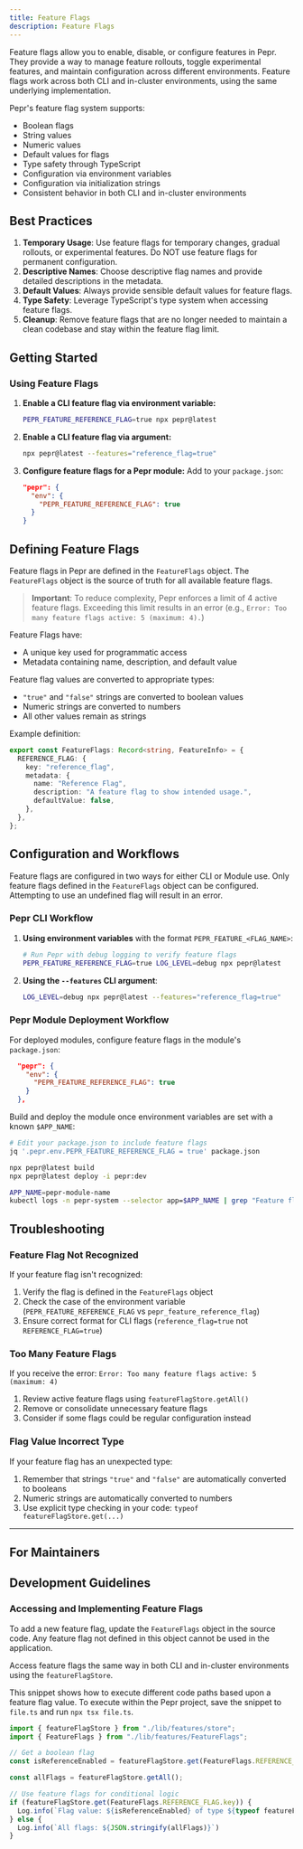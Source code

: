 ```yaml
---
title: Feature Flags
description: Feature Flags
---
```



Feature flags allow you to enable, disable, or configure features in Pepr.
They provide a way to manage feature rollouts, toggle experimental features, and maintain configuration across different environments.
Feature flags work across both CLI and in-cluster environments, using the same underlying implementation.

Pepr's feature flag system supports:

- Boolean flags
- String values
- Numeric values
- Default values for flags
- Type safety through TypeScript
- Configuration via environment variables
- Configuration via initialization strings
- Consistent behavior in both CLI and in-cluster environments

## Best Practices

1. **Temporary Usage**: Use feature flags for temporary changes, gradual rollouts, or experimental features. Do NOT use feature flags for permanent configuration.
1. **Descriptive Names**: Choose descriptive flag names and provide detailed descriptions in the metadata.
1. **Default Values**: Always provide sensible default values for feature flags.
1. **Type Safety**: Leverage TypeScript's type system when accessing feature flags.
1. **Cleanup**: Remove feature flags that are no longer needed to maintain a clean codebase and stay within the feature flag limit.

## Getting Started

### Using Feature Flags

1. **Enable a CLI feature flag via environment variable:**

   ```bash
   PEPR_FEATURE_REFERENCE_FLAG=true npx pepr@latest
   ```

2. **Enable a CLI feature flag via argument:**

   ```bash
   npx pepr@latest --features="reference_flag=true"
   ```

3. **Configure feature flags for a Pepr module:**
   Add to your `package.json`:

   ```json
   "pepr": {
     "env": {
       "PEPR_FEATURE_REFERENCE_FLAG": true
     }
   }
   ```

## Defining Feature Flags

Feature flags in Pepr are defined in the `FeatureFlags` object.
The `FeatureFlags` object is the source of truth for all available feature flags.

> **Important**: To reduce complexity, Pepr enforces a limit of 4 active feature flags.
> Exceeding this limit results in an error (e.g., `Error: Too many feature flags active: 5 (maximum: 4).`)

Feature Flags have:

- A unique key used for programmatic access
- Metadata containing name, description, and default value

Feature flag values are converted to appropriate types:

- `"true"` and `"false"` strings are converted to boolean values
- Numeric strings are converted to numbers
- All other values remain as strings

Example definition:

```typescript
export const FeatureFlags: Record<string, FeatureInfo> = {
  REFERENCE_FLAG: {
    key: "reference_flag",
    metadata: {
      name: "Reference Flag",
      description: "A feature flag to show intended usage.",
      defaultValue: false,
    },
  },
};
```

## Configuration and Workflows

Feature flags are configured in two ways for either CLI or Module use.
Only feature flags defined in the `FeatureFlags` object can be configured.
Attempting to use an undefined flag will result in an error.

### Pepr CLI Workflow

1. **Using environment variables** with the format `PEPR_FEATURE_<FLAG_NAME>`:

   ```bash
   # Run Pepr with debug logging to verify feature flags
   PEPR_FEATURE_REFERENCE_FLAG=true LOG_LEVEL=debug npx pepr@latest
   ```

2. **Using the `--features` CLI argument**:

   ```bash
   LOG_LEVEL=debug npx pepr@latest --features="reference_flag=true"
   ```

### Pepr Module Deployment Workflow

For deployed modules, configure feature flags in the module's `package.json`:

```json
  "pepr": {
    "env": {
      "PEPR_FEATURE_REFERENCE_FLAG": true
    }
  },
```

Build and deploy the module once environment variables are set with a known `$APP_NAME`:

```bash
# Edit your package.json to include feature flags
jq '.pepr.env.PEPR_FEATURE_REFERENCE_FLAG = true' package.json

npx pepr@latest build
npx pepr@latest deploy -i pepr:dev

APP_NAME=pepr-module-name
kubectl logs -n pepr-system --selector app=$APP_NAME | grep "Feature flags store initialized"
```

## Troubleshooting

### Feature Flag Not Recognized

If your feature flag isn't recognized:

1. Verify the flag is defined in the `FeatureFlags` object
2. Check the case of the environment variable (`PEPR_FEATURE_REFERENCE_FLAG` vs `pepr_feature_reference_flag`)
3. Ensure correct format for CLI flags (`reference_flag=true` not `REFERENCE_FLAG=true`)

### Too Many Feature Flags

If you receive the error: `Error: Too many feature flags active: 5 (maximum: 4)`

1. Review active feature flags using `featureFlagStore.getAll()`
2. Remove or consolidate unnecessary feature flags
3. Consider if some flags could be regular configuration instead

### Flag Value Incorrect Type

If your feature flag has an unexpected type:

1. Remember that strings `"true"` and `"false"` are automatically converted to booleans
2. Numeric strings are automatically converted to numbers
3. Use explicit type checking in your code: `typeof featureFlagStore.get(...)`

---

## For Maintainers

## Development Guidelines

### Accessing and Implementing Feature Flags

To add a new feature flag, update the `FeatureFlags` object in the source code.
Any feature flag not defined in this object cannot be used in the application.

Access feature flags the same way in both CLI and in-cluster environments using the `featureFlagStore`.

This snippet shows how to execute different code paths based upon a feature flag value.
To execute within the Pepr project, save the snippet to `file.ts` and run `npx tsx file.ts`.

```typescript
import { featureFlagStore } from "./lib/features/store";
import { FeatureFlags } from "./lib/features/FeatureFlags";

// Get a boolean flag
const isReferenceEnabled = featureFlagStore.get(FeatureFlags.REFERENCE_FLAG.key);

const allFlags = featureFlagStore.getAll();

// Use feature flags for conditional logic
if (featureFlagStore.get(FeatureFlags.REFERENCE_FLAG.key)) {
  Log.info(`Flag value: ${isReferenceEnabled} of type ${typeof featureFlagStore.get(FeatureFlags.REFERENCE_FLAG.key)}`)
} else {
  Log.info(`All flags: ${JSON.stringify(allFlags)}`)
}
```
